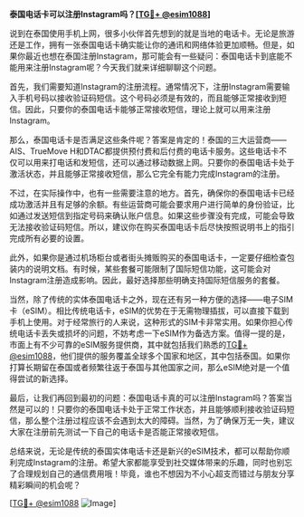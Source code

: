 **泰国电话卡可以注册Instagram吗？[[TG💪+ @esim1088](https://t.me/s/esim1088)]**

说到在泰国使用手机上网，很多小伙伴首先想到的就是当地的电话卡。无论是旅游还是工作，拥有一张泰国电话卡确实能让你的通讯和网络体验更加顺畅。但是，如果你最近也想在泰国注册Instagram，那可能会有一些疑问：泰国电话卡到底能不能用来注册Instagram呢？今天我们就来详细聊聊这个问题。

首先，我们需要知道Instagram的注册流程。通常情况下，注册Instagram需要输入手机号码以接收验证码短信。这个号码必须是有效的，而且能够正常接收到短信。因此，只要你的泰国电话卡能够正常接收短信，理论上就可以用来注册Instagram。

那么，泰国电话卡是否满足这些条件呢？答案是肯定的！泰国的三大运营商——AIS、TrueMove H和DTAC都提供预付费和后付费的电话卡服务。这些电话卡不仅可以用来打电话和发短信，还可以通过移动数据上网。只要你的泰国电话卡处于激活状态，并且能够正常接收短信，那么它完全有能力完成Instagram的注册。

不过，在实际操作中，也有一些需要注意的地方。首先，确保你的泰国电话卡已经成功激活并且有足够的余额。有些运营商可能会要求用户进行简单的身份验证，比如通过发送短信到指定号码来确认账户信息。如果这些步骤没有完成，可能会导致无法接收验证码短信。所以，建议你在购买泰国电话卡后尽快按照说明书上的指引完成所有必要的设置。

此外，如果你是通过机场柜台或者街头摊贩购买的泰国电话卡，一定要仔细检查包装内的说明文档。有时候，某些套餐可能限制了国际短信功能，这可能会对Instagram注册造成影响。因此，最好选择那些明确支持国际短信服务的套餐。

当然，除了传统的实体泰国电话卡之外，现在还有另一种方便的选择——电子SIM卡（eSIM）。相比传统电话卡，eSIM的优势在于无需物理插拔，可以直接下载到手机上使用。对于经常旅行的人来说，这种形式的SIM卡非常实用。如果你担心传统电话卡丢失或损坏的问题，不妨考虑一下eSIM作为备选方案。值得一提的是，市面上有不少可靠的eSIM服务提供商，其中就包括我们熟悉的[TG💪+ @esim1088](https://t.me/s/esim1088)，他们提供的服务覆盖全球多个国家和地区，其中包括泰国。如果你打算长期留在泰国或者频繁往返于泰国与其他国家之间，那么eSIM绝对是一个值得尝试的新选择。

最后，让我们再回到最初的问题：泰国电话卡真的可以注册Instagram吗？答案当然是可以的！只要你的泰国电话卡处于正常工作状态，并且能够顺利接收验证码短信，那么整个注册过程应该不会遇到太大的障碍。当然，为了确保万无一失，建议大家在注册前先测试一下自己的电话卡是否能正常接收短信。

总结来说，无论是传统的泰国实体电话卡还是新兴的eSIM技术，都可以帮助你顺利完成Instagram的注册。希望大家都能享受到社交媒体带来的乐趣，同时也别忘了合理规划自己的通信费用哦！毕竟，谁也不想因为不小心超支而错过与朋友分享精彩瞬间的机会呢？

[[TG💪+ @esim1088](https://t.me/s/esim1088) ![Image](https://i.postimg.cc/4NQfJmqS/Snipaste-2025-05-13-00-14-12.png)]